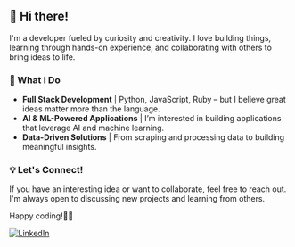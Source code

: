 ## 👋 Hi there!

I'm a developer fueled by curiosity and creativity. I love building things, learning through hands-on experience, and collaborating with others to bring ideas to life.

### 🚀 What I Do
- **Full Stack Development** | Python, JavaScript, Ruby – but I believe great ideas matter more than the language.
- **AI & ML-Powered Applications** | I’m interested in building applications that leverage AI and machine learning.
- **Data-Driven Solutions** | From scraping and processing data to building meaningful insights.

### 💡 Let's Connect!
If you have an interesting idea or want to collaborate, feel free to reach out. I'm always open to discussing new projects and learning from others.  

Happy coding!👩‍💻

[![LinkedIn](https://img.shields.io/badge/LinkedIn-Connect-blue)](https://www.linkedin.com/in/youngsong-us/)


